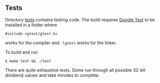 ## Tests

Directory [tests](tests) contains testing code. The build requires
[Google Test](https://github.com/google/googletest) to be installed in a folder
where

    #include <gtest/gtest.h>

works for the compiler and `-lgtest` works for the linker.


 To build and run

    $ make test && ./test

There are quite exhaustive tests. Some run through all possible 32-bit dividiend
values and take minutes to complete.
